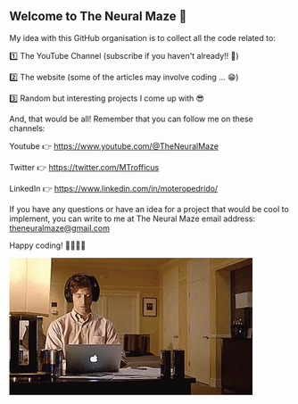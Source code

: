 ## Welcome to The Neural Maze 👋

My idea with this GitHub organisation is to collect all the code related to:

1️⃣ The YouTube Channel (subscribe if you haven't already!! 😤)

2️⃣ The website (some of the articles may involve coding ... 😁)

3️⃣ Random but interesting projects I come up with 😎


And, that would be all! Remember that you can follow me on these channels:

Youtube 👉 https://www.youtube.com/@TheNeuralMaze

Twitter 👉 https://twitter.com/MTrofficus

LinkedIn 👉 https://www.linkedin.com/in/moteropedrido/

If you have any questions or have an idea for a project that would be cool to implement, you can write to me at The Neural Maze email address: theneuralmaze@gmail.com



Happy coding! 👨‍💻👩‍💻

![alt text](sv.gif)



